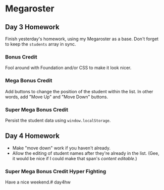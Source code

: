 # Megaroster

## Day 3 Homework

Finish yesterday's homework, using my Megaroster as a base. Don't forget to keep the `students` array in sync.

### Bonus Credit

Fool around with Foundation and/or CSS to make it look nicer.

### Mega Bonus Credit

Add buttons to change the position of the student within the list. In other words, add "Move Up" and "Move Down" buttons.

### Super Mega Bonus Credit

Persist the student data using `window.localStorage`.

## Day 4 Homework

* Make "move down" work if you haven't already.
* Allow the editing of student names after they're already in the list. (Gee, it would be nice if I could make that span's _content editable_.)

### Super Mega Bonus Credit Hyper Fighting

Have a nice weekend.# day4hw
